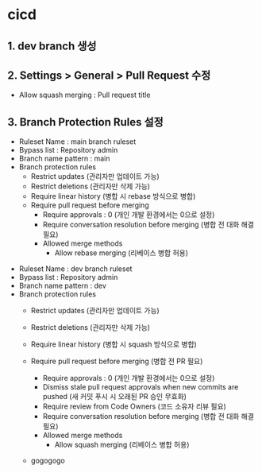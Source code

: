 # cicd

## 1. dev branch 생성

## 2. Settings > General > Pull Request 수정
- Allow squash merging : Pull request title

## 3. Branch Protection Rules 설정
- Ruleset Name : main branch ruleset
- Bypass list : Repository admin
- Branch name pattern : main
- Branch protection rules
  - Restrict updates (관리자만 업데이트 가능)
  - Restrict deletions (관리자만 삭제 가능)
  - Require linear history (병합 시 rebase 방식으로 병합)
  - Require pull request before merging
    - Require approvals : 0 (개인 개발 환경에서는 0으로 설정)
    - Require conversation resolution before merging (병합 전 대화 해결 필요)
    - Allowed merge methods
      - Allow rebase merging (리베이스 병합 허용)

[//]: # (  - Require status to pass)

[//]: # (    - Require branches to be up to date before merging &#40;병합 전 브랜치 최신 상태 필요&#41;)

[//]: # (    - Do not require status checks on creation &#40;생성 시 상태 검사 필요 없음&#41;)

- Ruleset Name : dev branch ruleset
- Bypass list : Repository admin
- Branch name pattern : dev
- Branch protection rules
  - Restrict updates (관리자만 업데이트 가능)
  - Restrict deletions (관리자만 삭제 가능)
  - Require linear history (병합 시 squash 방식으로 병합)
  - Require pull request before merging (병합 전 PR 필요)
    - Require approvals : 0 (개인 개발 환경에서는 0으로 설정)
    - Dismiss stale pull request approvals when new commits are pushed (새 커밋 푸시 시 오래된 PR 승인 무효화)
    - Require review from Code Owners (코드 소유자 리뷰 필요)
    - Require conversation resolution before merging (병합 전 대화 해결 필요)
    - Allowed merge methods
      - Allow squash merging (리베이스 병합 허용)

  - gogogogo


